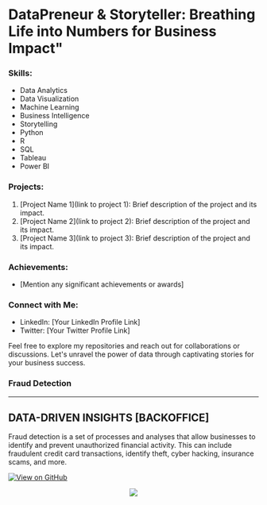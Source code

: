 # DataPreneur & Storyteller: Breathing Life into Numbers for Business Impact"
### Skills:

- Data Analytics
- Data Visualization
- Machine Learning
- Business Intelligence
- Storytelling
- Python
- R
- SQL
- Tableau
- Power BI

### Projects:

1. [Project Name 1](link to project 1): Brief description of the project and its impact.
2. [Project Name 2](link to project 2): Brief description of the project and its impact.
3. [Project Name 3](link to project 3): Brief description of the project and its impact.

### Achievements:

- [Mention any significant achievements or awards]

### Connect with Me:

- LinkedIn: [Your LinkedIn Profile Link]
- Twitter: [Your Twitter Profile Link]

Feel free to explore my repositories and reach out for collaborations or discussions. Let's unravel the power of data through captivating stories for your business success.
### Fraud Detection
---
## DATA-DRIVEN INSIGHTS [BACKOFFICE]


Fraud detection is a set of processes and analyses that allow businesses to identify and prevent unauthorized financial activity. This can include fraudulent credit card transactions, identify theft, cyber hacking, insurance scams, and more.

[![View on GitHub](https://img.shields.io/badge/GitHub-View_on_GitHub-blue?logo=GitHub)](https://github.com/ramkumarpandurangan/LendingClubCaseStudy)
<center><img src="images/fraud_detection.jpg"/></center>

